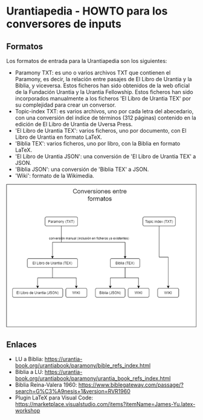 # Urantiapedia - HOWTO para los conversores de inputs

## Formatos

Los formatos de entrada para la Urantiapedia son los siguientes:

* Paramony TXT: es uno o varios archivos TXT que contienen el Paramony, es decir, la relación entre pasajes de El Libro de Urantia y la Biblia, y viceversa. Estos ficheros han sido obtenidos de la web oficial de la Fundación Urantia y la Urantia Fellowship. Estos ficheros han sido incorporados manualmente a los ficheros 'El Libro de Urantia TEX' por su complejidad para crear un conversor.
* Topic-index TXT: es varios archivos, uno por cada letra del abecedario, con una conversión del índice de términos (312 páginas) contenido en la edición de El Libro de Urantia de Uversa Press.
* 'El Libro de Urantia TEX': varios ficheros, uno por documento, con El Libro de Urantia en formato LaTeX.
* 'Biblia TEX': varios ficheros, uno por libro, con la Biblia en formato LaTeX.
* 'El Libro de Urantia JSON': una conversión de 'El Libro de Urantia TEX' a JSON.
* 'Biblia JSON': una conversión de 'Biblia TEX' a JSON.
* 'Wiki': formato de la Wikimedia.

![](formatos.png)




## Enlaces

* LU a Biblia: https://urantia-book.org/urantiabook/paramony/bible_refs_index.html
* Biblia a LU: https://urantia-book.org/urantiabook/paramony/urantia_book_refs_index.html
* Biblia Reina-Valera 1960: https://www.biblegateway.com/passage/?search=G%C3%A9nesis+1&version=RVR1960
* Plugin LaTeX para Visual Code: https://marketplace.visualstudio.com/items?itemName=James-Yu.latex-workshop